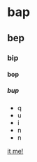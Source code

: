 # bap
## bep
### bip
#### bop
##### bup

- q
- u
- i
- n
- n

[it me!](https://static.cybre.space/media_attachments/files/004/033/967/original/01721607761c1fd4.jpg)